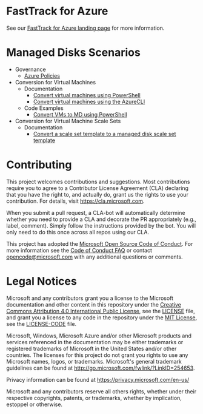 # FastTrack for Azure

See our [FastTrack for Azure landing page](https://github.com/Azure/FastTrackForAzure) for more information.

# Managed Disks Scenarios

* Governance
    - [Azure Policies](./azure-policies/articles/azure-policies-for-managed-disks.md)
* Conversion for Virtual Machines
    - Documentation
        - [Convert virtual machines using PowerShell](https://docs.microsoft.com/en-us/azure/virtual-machines/windows/convert-unmanaged-to-managed-disks)
        - [Convert virtual machines using the AzureCLI](https://docs.microsoft.com/en-us/azure/virtual-machines/linux/convert-unmanaged-to-managed-disks)
    - Code Examples
        - [Convert VMs to MD using PowerShell](./azure-convertvmtomd/articles/azure-convert-vms-to-md.md)
* Conversion for Virtual Machine Scale Sets
    - Documentation
        - [Convert a scale set template to a managed disk scale set template](https://docs.microsoft.com/en-us/azure/virtual-machine-scale-sets/virtual-machine-scale-sets-convert-template-to-md)

# Contributing

This project welcomes contributions and suggestions.  Most contributions require you to agree to a
Contributor License Agreement (CLA) declaring that you have the right to, and actually do, grant us
the rights to use your contribution. For details, visit https://cla.microsoft.com.

When you submit a pull request, a CLA-bot will automatically determine whether you need to provide
a CLA and decorate the PR appropriately (e.g., label, comment). Simply follow the instructions
provided by the bot. You will only need to do this once across all repos using our CLA.

This project has adopted the [Microsoft Open Source Code of Conduct](https://opensource.microsoft.com/codeofconduct/).
For more information see the [Code of Conduct FAQ](https://opensource.microsoft.com/codeofconduct/faq/) or
contact [opencode@microsoft.com](mailto:opencode@microsoft.com) with any additional questions or comments.

# Legal Notices

Microsoft and any contributors grant you a license to the Microsoft documentation and other content
in this repository under the [Creative Commons Attribution 4.0 International Public License](https://creativecommons.org/licenses/by/4.0/legalcode),
see the [LICENSE](LICENSE) file, and grant you a license to any code in the repository under the [MIT License](https://opensource.org/licenses/MIT), see the
[LICENSE-CODE](LICENSE-CODE) file.

Microsoft, Windows, Microsoft Azure and/or other Microsoft products and services referenced in the documentation
may be either trademarks or registered trademarks of Microsoft in the United States and/or other countries.
The licenses for this project do not grant you rights to use any Microsoft names, logos, or trademarks.
Microsoft's general trademark guidelines can be found at http://go.microsoft.com/fwlink/?LinkID=254653.

Privacy information can be found at https://privacy.microsoft.com/en-us/

Microsoft and any contributors reserve all others rights, whether under their respective copyrights, patents,
or trademarks, whether by implication, estoppel or otherwise.
